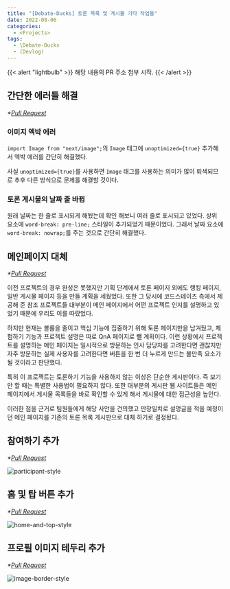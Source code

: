 ```yaml
---
title: "[Debate-Ducks] 토론 목록 및 게시물 기타 작업들"
date: 2022-08-06
categories:
  - <Projects>
tags:
  - \Debate-Ducks
  - (Devlog)
---
```


{{< alert "lightbulb" >}}
해당 내용의 PR 주소 첨부 시작.
{{< /alert >}}

## 간단한 에러들 해결

_\*[Pull Request](https://github.com/SuSang-YuHee/Debate-Ducks-Client/pull/74)_

### 이미지 엑박 에러

`import Image from "next/image";`의 `Image` 태그에 `unoptimized={true}` 추가해서 엑박 에러를 간단히 해결했다.

사실 `unoptimized={true}`를 사용하면 `Image` 태그를 사용하는 의미가 많이 퇴색되므로 추후 다른 방식으로 문제를 해결할 것이다.

### 토론 게시물의 날짜 줄 바뀜

원래 날짜는 한 줄로 표시되게 해뒀는데 확인 해보니 여러 줄로 표시되고 있었다. 상위 요소에 `word-break: pre-line;` 스타일이 추가되었기 때문이었다. 그래서 날짜 요소에 `word-break: nowrap;`를 주는 것으로 간단히 해결했다.

## 메인페이지 대체

_\*[Pull Request](https://github.com/SuSang-YuHee/Debate-Ducks-Client/pull/75)_

이전 프로젝트의 경우 완성은 못했지만 기획 단계에서 토론 페이지 외에도 랭킹 페이지, 일반 게시물 페이지 등을 만들 계획을 세웠었다. 또한 그 당시에 코드스테이츠 측에서 제공해 준 참조 프로젝트들 대부분이 메인 페이지에서 어떤 프로젝트 인지를 설명하고 있었기 때문에 우리도 이를 따랐었다.

하지만 현재는 볼륨을 줄이고 핵심 기능에 집중하기 위해 토론 페이지만을 남겨뒀고, 체험하기 기능과 프로젝트 설명은 따로 QnA 페이지로 뺄 계획이다. 이런 상황에서 프로젝트를 설명하는 메인 페이지는 일시적으로 방문하는 인사 담당자를 고려한다면 괜찮지만 자주 방문하는 실제 사용자를 고려한다면 버튼을 한 번 더 누르게 만드는 불만족 요소가 될 것이라고 판단했다.

특히 이 프로젝트는 토론하기 기능을 사용하지 않는 이상은 단순한 게시판이다. 즉 보기만 할 때는 특별한 사용법이 필요하지 않다. 또한 대부분의 게시판 웹 사이트들은 메인 페이지에서 게시물 목록들을 바로 확인할 수 있게 해서 게시물에 대한 접근성을 높인다.

이러한 점을 근거로 팀원들에게 해당 사안을 건의했고 만장일치로 설명글을 적을 예정이던 메인 페이지를 기존의 토론 목록 게시판으로 대체 하기로 결정됬다.

## 참여하기 추가

_\*[Pull Request](https://github.com/SuSang-YuHee/Debate-Ducks-Client/pull/77)_

![participant-style](https://user-images.githubusercontent.com/84524514/183278611-7527410b-2770-4dae-8805-fedc7e5e948f.gif)

## 홈 및 탑 버튼 추가

_\*[Pull Request](https://github.com/SuSang-YuHee/Debate-Ducks-Client/pull/78)_

![home-and-top-style](https://user-images.githubusercontent.com/84524514/183278648-d602bc6f-392c-4195-b195-378af160b8fd.gif)

## 프로필 이미지 테두리 추가

_\*[Pull Request](https://github.com/SuSang-YuHee/Debate-Ducks-Client/pull/79)_

![image-border-style](https://user-images.githubusercontent.com/84524514/183278705-1c46795a-b84e-4d8b-a02c-79cda35e83aa.gif)
